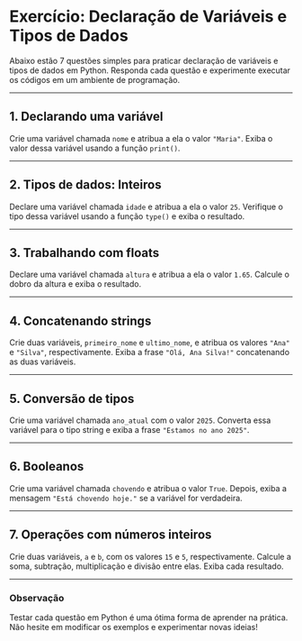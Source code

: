 # Exercício: Declaração de Variáveis e Tipos de Dados

Abaixo estão 7 questões simples para praticar declaração de variáveis e tipos de dados em Python. Responda cada questão e experimente executar os códigos em um ambiente de programação.

---

## 1. Declarando uma variável
Crie uma variável chamada `nome` e atribua a ela o valor `"Maria"`. Exiba o valor dessa variável usando a função `print()`.

---

## 2. Tipos de dados: Inteiros
Declare uma variável chamada `idade` e atribua a ela o valor `25`. Verifique o tipo dessa variável usando a função `type()` e exiba o resultado.

---

## 3. Trabalhando com floats
Declare uma variável chamada `altura` e atribua a ela o valor `1.65`. Calcule o dobro da altura e exiba o resultado.

---

## 4. Concatenando strings
Crie duas variáveis, `primeiro_nome` e `ultimo_nome`, e atribua os valores `"Ana"` e `"Silva"`, respectivamente. Exiba a frase `"Olá, Ana Silva!"` concatenando as duas variáveis.

---

## 5. Conversão de tipos
Crie uma variável chamada `ano_atual` com o valor `2025`. Converta essa variável para o tipo string e exiba a frase `"Estamos no ano 2025"`.

---

## 6. Booleanos
Crie uma variável chamada `chovendo` e atribua o valor `True`. Depois, exiba a mensagem `"Está chovendo hoje."` se a variável for verdadeira.

---

## 7. Operações com números inteiros
Crie duas variáveis, `a` e `b`, com os valores `15` e `5`, respectivamente. Calcule a soma, subtração, multiplicação e divisão entre elas. Exiba cada resultado.

---


### Observação
Testar cada questão em Python é uma ótima forma de aprender na prática. Não hesite em modificar os exemplos e experimentar novas ideias!
